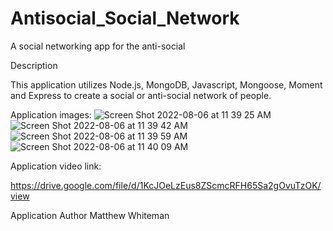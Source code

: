 # Antisocial_Social_Network

A social networking app for the anti-social

Description

This application utilizes Node.js, MongoDB, Javascript, Mongoose, Moment and Express to create a social or anti-social network of people.

Application images:
![Screen Shot 2022-08-06 at 11 39 25 AM](https://user-images.githubusercontent.com/100176161/183259970-59666455-f617-48f1-8562-5a450d2ba57a.png)
![Screen Shot 2022-08-06 at 11 39 42 AM](https://user-images.githubusercontent.com/100176161/183259972-1d033309-5adc-404c-b6da-e9dc73cf4630.png)
![Screen Shot 2022-08-06 at 11 39 59 AM](https://user-images.githubusercontent.com/100176161/183259973-5fc4e3ee-f2fd-480a-9416-d9850a15a42f.png)
![Screen Shot 2022-08-06 at 11 40 09 AM](https://user-images.githubusercontent.com/100176161/183259974-d2507d87-85a4-4ea4-8326-e226927a0e16.png)

Application video link:

https://drive.google.com/file/d/1KcJOeLzEus8ZScmcRFH65Sa2gOvuTzOK/view

Application Author Matthew Whiteman
